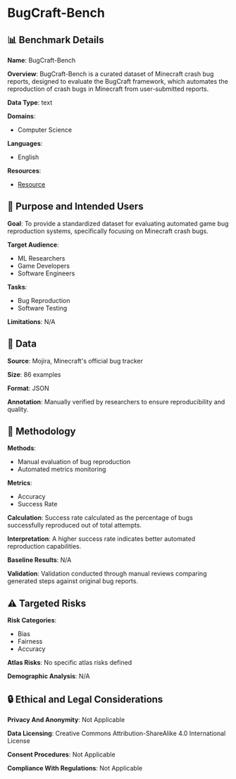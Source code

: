 # BugCraft-Bench

## 📊 Benchmark Details

**Name**: BugCraft-Bench

**Overview**: BugCraft-Bench is a curated dataset of Minecraft crash bug reports, designed to evaluate the BugCraft framework, which automates the reproduction of crash bugs in Minecraft from user-submitted reports.

**Data Type**: text

**Domains**:
- Computer Science

**Languages**:
- English

**Resources**:
- [Resource](https://bugcraft2025.github.io/)

## 🎯 Purpose and Intended Users

**Goal**: To provide a standardized dataset for evaluating automated game bug reproduction systems, specifically focusing on Minecraft crash bugs.

**Target Audience**:
- ML Researchers
- Game Developers
- Software Engineers

**Tasks**:
- Bug Reproduction
- Software Testing

**Limitations**: N/A

## 💾 Data

**Source**: Mojira, Minecraft's official bug tracker

**Size**: 86 examples

**Format**: JSON

**Annotation**: Manually verified by researchers to ensure reproducibility and quality.

## 🔬 Methodology

**Methods**:
- Manual evaluation of bug reproduction
- Automated metrics monitoring

**Metrics**:
- Accuracy
- Success Rate

**Calculation**: Success rate calculated as the percentage of bugs successfully reproduced out of total attempts.

**Interpretation**: A higher success rate indicates better automated reproduction capabilities.

**Baseline Results**: N/A

**Validation**: Validation conducted through manual reviews comparing generated steps against original bug reports.

## ⚠️ Targeted Risks

**Risk Categories**:
- Bias
- Fairness
- Accuracy

**Atlas Risks**:
No specific atlas risks defined

**Demographic Analysis**: N/A

## 🔒 Ethical and Legal Considerations

**Privacy And Anonymity**: Not Applicable

**Data Licensing**: Creative Commons Attribution-ShareAlike 4.0 International License

**Consent Procedures**: Not Applicable

**Compliance With Regulations**: Not Applicable
